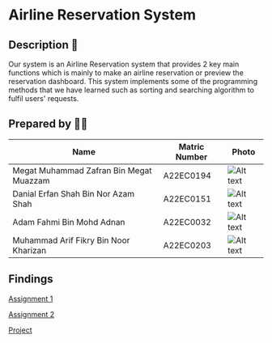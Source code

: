# Airline Reservation System

## Description 📝

Our system is an Airline Reservation system that provides 2 key main functions which is mainly to make an airline reservation or preview the reservation dashboard. This system implements some of the programming methods that we have learned such as sorting and searching algorithm to fulfil users' requests. 

## Prepared by 🧑‍💻

| Name | Matric Number | Photo |
|------|---------------|-------|
| Megat Muhammad Zafran Bin Megat Muazzam | A22EC0194 |    ![Alt text](image-3.png)               |
| Danial Erfan Shah Bin Nor Azam Shah | A22EC0151 |    ![Alt text](image-2.png)   |
| Adam Fahmi Bin Mohd Adnan | A22EC0032 |    ![Alt text](image-4.png)    |
| Muhammad Arif Fikry Bin Noor Kharizan | A22EC0203 |     ![Alt text](image-1.png)   |	

## Findings

[Assignment 1](https://github.com/jjn7702/SECJ2013-DSA/tree/main/Submission/sec04/capybara/Assignment%201)


[Assignment 2](https://github.com/jjn7702/SECJ2013-DSA/tree/main/Submission/sec04/capybara/Assignment%202)


[Project](https://github.com/jjn7702/SECJ2013-DSA/tree/main/Submission/sec04/capybara/Project)
